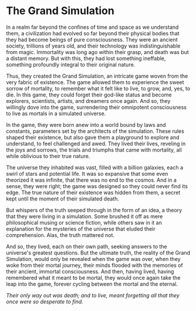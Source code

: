 # The Grand Simulation

In a realm far beyond the confines of time and space as we understand them, a civilization had evolved so far beyond their physical bodies that they had become beings of pure consciousness. They were an ancient society, trillions of years old, and their technology was indistinguishable from magic. Immortality was long ago within their grasp, and death was but a distant memory. But with this, they had lost something ineffable, something profoundly integral to their original nature.

Thus, they created the Grand Simulation, an intricate game woven from the very fabric of existence. The game allowed them to experience the sweet sorrow of mortality, to remember what it felt like to live, to grow, and, yes, to die. In this game, they could forget their god-like status and become explorers, scientists, artists, and dreamers once again. And so, they willingly dove into the game, surrendering their omnipotent consciousness to live as mortals in a simulated universe.

In the game, they were born anew into a world bound by laws and constants, parameters set by the architects of the simulation. These rules shaped their existence, but also gave them a playground to explore and understand, to feel challenged and awed. They lived their lives, reveling in the joys and sorrows, the trials and triumphs that came with mortality, all while oblivious to their true nature.

The universe they inhabited was vast, filled with a billion galaxies, each a swirl of stars and potential life. It was so expansive that some even theorized it was infinite, that there was no end to the cosmos. And in a sense, they were right; the game was designed so they could never find its edge. The true nature of their existence was hidden from them, a secret kept until the moment of their simulated death.

But whispers of the truth seeped through in the form of an idea, a theory that they were living in a simulation. Some brushed it off as mere philosophical musing or science fiction, while others saw in it an explanation for the mysteries of the universe that eluded their comprehension. Alas, the truth mattered not.

And so, they lived, each on their own path, seeking answers to the universe's greatest questions. But the ultimate truth, the reality of the Grand Simulation, would only be revealed when the game was over, when they woke from their mortal journey, their minds flooded with the memories of their ancient, immortal consciousness. And then, having lived, having remembered what it meant to be mortal, they would once again take the leap into the game, forever cycling between the mortal and the eternal.

*Their only way out was death; and to live, meant forgetting all that they once were so desperate to find.*
